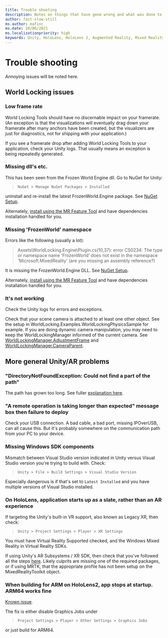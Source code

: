 ```yaml
---
title: Trouble shooting
description: Notes on things that have gone wrong and what was done to fix them.
author: fast-slow-still
ms.author: mafinc
ms.date: 10/06/2021
ms.localizationpriority: high
keywords: Unity, HoloLens, HoloLens 2, Augmented Reality, Mixed Reality, ARCore, ARKit, development, MRTK
---
```


# Trouble shooting

Annoying issues will be noted here.

## World Locking issues

### Low frame rate

World Locking Tools should have no discernable impact on your framerate. (An exception is that the visualizations will eventually drag down your framerate after many anchors have been created, but the visualizers are just for diagnostics, not for shipping with your application.)

If you see a framerate drop after adding World Locking Tools to your application, check your Unity logs. That usually means an exception is being repeatedly generated.

### Missing dll's etc.

This has been seen from the Frozen World Engine dll. Go to NuGet for Unity:

> `NuGet > Manage NuGet Packages > Installed`

uninstall and re-install the latest FrozenWorld.Engine package. See [NuGet Setup](InitialSetup.md#frozenworld-engine-installation).

Alternately, [install using the MR Feature Tool](WLTviaMRFeatureTool.md) and have dependencies installation handled for you.

### Missing 'FrozenWorld' namespace

Errors like the following (usually a lot):

> Assets\WorldLocking.Engine\Plugin.cs(10,37): error CS0234: The type or namespace name 'FrozenWorld' does not exist in the namespace 'Microsoft.MixedReality' (are you missing an assembly reference?)

It is missing the FrozenWorld.Engine DLL. See [NuGet Setup](InitialSetup.md#frozenworld-engine-installation).

Alternately, [install using the MR Feature Tool](WLTviaMRFeatureTool.md) and have dependencies installation handled for you.

### It's not working

Check the Unity logs for errors and exceptions.

Check that your scene camera is attached to at least one other object. See the setup in WorldLocking.Examples.WorldLockingPhysicsSample for example. If you are doing dynamic camera manipulation, you may need to keep the WorldLockingManager informed of the current camera. See [WorldLockingManager.AdjustmentFrame](xref:Microsoft.MixedReality.WorldLocking.Core.WorldLockingManager.AdjustmentFrame) and [WorldLockingManager.CameraParent](xref:Microsoft.MixedReality.WorldLocking.Core.WorldLockingManager.CameraParent).

## More general Unity/AR problems

### "DirectoryNotFoundException: Could not find a part of the path"

The path has grown too long. See fuller [explanation here](InitialSetup.md#a-warning-note-on-installation-path-length).

### "A remote operation is taking longer than expected" message box then failure to deploy

Check your USB connection. A bad cable, a bad port, missing IPOverUSB, can all cause this. But it's probably somewhere on the communication path from your PC to your device.

### Missing Windows SDK components

Mismatch between Visual Studio version indicated in Unity versus Visual Studio version you're trying to build with. Check:

> `Unity > File > Build Settings > Visual Studio Version`

Especially dangerous is if that's set to `Latest Installed` and you have multiple versions of Visual Studio installed.

### On HoloLens, application starts up as a slate, rather than an AR experience

If targeting the Unity's built-in VR support, also known as Legacy XR, then check:

> `Unity > Project Settings > Player > XR Settings`  

You must have Virtual Reality Supported checked, and the Windows Mixed Reality in Virtual Reality SDKs.

If using Unity's AR Subsystems / XR SDK, then check that you've followed all the steps [here](XRSDK.md). Likely culprits are missing one of the required packages, or if using MRTK, that the appropriate profile has not been setup on the MixedRealityToolkit object.

### When building for ARM on HoloLens2, app stops at startup. ARM64 works fine

[Known issue](https://issuetracker.unity3d.com/issues/enabling-graphics-jobs-in-2019-dot-3-x-results-in-a-crash-or-nothing-rendering-on-hololens-2).

The fix is either disable Graphics Jobs under

> `Project Settings > Player > Other Settings > Graphics Jobs`

or just build for ARM64.
